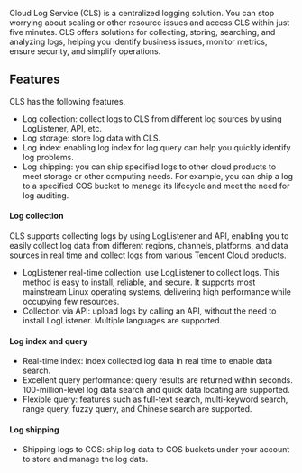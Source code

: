 
Cloud Log Service (CLS) is a centralized logging solution. You can stop worrying about scaling or other resource issues and access CLS within just five minutes. CLS offers solutions for collecting, storing, searching, and analyzing logs, helping you identify business issues, monitor metrics, ensure security, and simplify operations.


## Features
CLS has the following features.

- Log collection: collect logs to CLS from different log sources by using LogListener, API, etc.
- Log storage: store log data with CLS.
- Log index: enabling log index for log query can help you quickly identify log problems.
- Log shipping: you can ship specified logs to other cloud products to meet storage or other computing needs. For example, you can ship a log to a specified COS bucket to manage its lifecycle and meet the need for log auditing.

#### Log collection
CLS supports collecting logs by using LogListener and API, enabling you to easily collect log data from different regions, channels, platforms, and data sources in real time and collect logs from various Tencent Cloud products.
- LogListener real-time collection: use LogListener to collect logs. This method is easy to install, reliable, and secure. It supports most mainstream Linux operating systems, delivering high performance while occupying few resources.
- Collection via API: upload logs by calling an API, without the need to install LogListener. Multiple languages are supported.

#### Log index and query
- Real-time index: index collected log data in real time to enable data search.
- Excellent query performance: query results are returned within seconds. 100-million-level log data search and quick data locating are supported.
- Flexible query: features such as full-text search, multi-keyword search, range query,  fuzzy query,  and Chinese search are supported.

#### Log shipping
- Shipping logs to COS: ship log data to COS buckets under your account to store and manage the log data.
